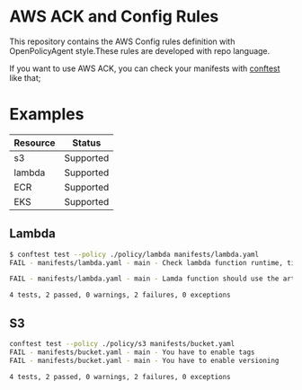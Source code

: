 # AWS ACK and Config Rules

This repository contains the AWS Config rules definition with OpenPolicyAgent style.These rules are developed with repo language.

If you want to use AWS ACK, you can check your manifests with <a href="https://github.com/open-policy-agent/conftest">conftest</a> like that;

# Examples

| Resource      | Status |
| ----------- | ----------- |
| s3      | Supported       |
| lambda   | Supported        |
| ECR   | Supported        |
| EKS   | Supported        |


## Lambda
```sh
$ conftest test --policy ./policy/lambda manifests/lambda.yaml
FAIL - manifests/lambda.yaml - main - Check lambda function runtime, timeout, memorySize and IAM role values existing or not

FAIL - manifests/lambda.yaml - main - Lamda function should use the artifact in S3 buckets

4 tests, 2 passed, 0 warnings, 2 failures, 0 exceptions

```

## S3

```sh
conftest test --policy ./policy/s3 manifests/bucket.yaml
FAIL - manifests/bucket.yaml - main - You have to enable tags
FAIL - manifests/bucket.yaml - main - You have to enable versioning

4 tests, 2 passed, 0 warnings, 2 failures, 0 exceptions
```
